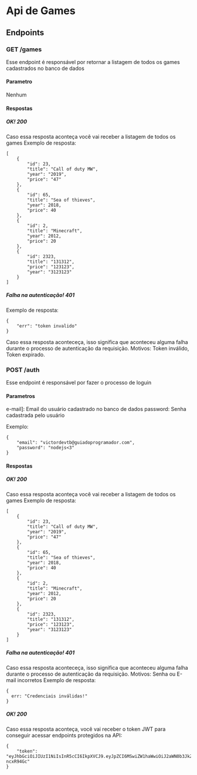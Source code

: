 # Api de Games

## Endpoints
### GET /games
Esse endpoint é responsável por retornar a listagem de todos os games cadastrados no banco de dados
#### Parametro
Nenhum
#### Respostas
##### OK! 200
Caso essa resposta aconteça você vai receber a listagem de todos os games
Exemplo de resposta:
```
[
    {
        "id": 23,
        "title": "Call of duty MW",
        "year": "2019",
        "price": "47"
    },
    {
        "id": 65,
        "title": "Sea of thieves",
        "year": 2018,
        "price": 40
    },
    {
        "id": 2,
        "title": "Minecraft",
        "year": 2012,
        "price": 20
    },
    {
        "id": 2323,
        "title": "131312",
        "price": "123123",
        "year": "3123123"
    }
]
```

##### Falha na autenticação! 401
Exemplo de resposta:
```
{
    "err": "token invalido"
}
```
Caso essa resposta aconteceça, isso significa que aconteceu alguma falha durante o processo de autenticação da requisição. Motivos: Token inválido, Token expirado.

### POST /auth
Esse endpoint é responsável por fazer o processo de loguin
#### Parametros
e-mail]: Email do usuário cadastrado no banco de dados
password: Senha cadastrada pelo usuário

Exemplo:

```
{
    "email": "victordevtb@guiadoprogramador.com",
    "password": "nodejs<3"
}
```
#### Respostas
##### OK! 200
Caso essa resposta aconteça você vai receber a listagem de todos os games
Exemplo de resposta:
```
[
    {
        "id": 23,
        "title": "Call of duty MW",
        "year": "2019",
        "price": "47"
    },
    {
        "id": 65,
        "title": "Sea of thieves",
        "year": 2018,
        "price": 40
    },
    {
        "id": 2,
        "title": "Minecraft",
        "year": 2012,
        "price": 20
    },
    {
        "id": 2323,
        "title": "131312",
        "price": "123123",
        "year": "3123123"
    }
]
```

##### Falha na autenticação! 401
Caso essa resposta aconteceça, isso significa que aconteceu alguma falha durante o processo de autenticação da requisição. Motivos: Senha ou E-mail incorretos
Exemplo de resposta:
```
{
  err: "Credenciais inválidas!"
}
```
##### OK! 200
Caso essa resposta aconteça, você vai receber o token JWT para conseguir acessar endpoints protegidos na API:
```
{
    "token": "eyJhbGciOiJIUzI1NiIsInR5cCI6IkpXVCJ9.eyJpZCI6MSwiZW1haWwiOiJ2aWN0b3JkZXZ0YkBndWlhZG9wcm9ncmFtYWRvci5jb20iLCJpYXQiOjE2OTk4OTc4MjksImV4cCI6MTcwMDA3MDYyOX0.c_uRQYV09CVpKfllG9i01LXcFXyaAkL5Qt-ncxR94Gc"
}
```
